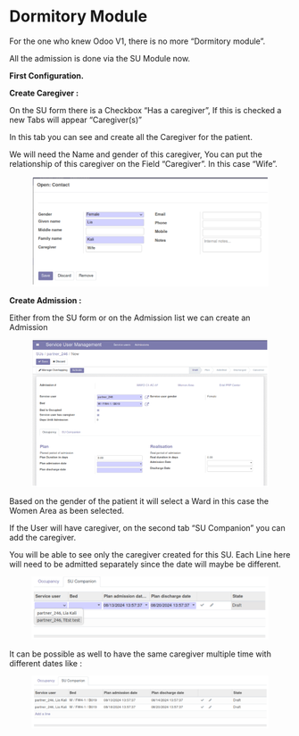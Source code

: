 # Dormitory Module

For the one who knew Odoo V1, there is no more “Dormitory module”.

All the admission is done via the SU Module now.

**First Configuration.**

**Create Caregiver :**

On the SU form there is a Checkbox “Has a caregiver”, If this is checked a new Tabs will appear “Caregiver(s)”

In this tab you can see and create all the Caregiver for the patient.

We will need the Name and gender of this caregiver, You can put the relationship of this caregiver on the Field “Caregiver”. In this case “Wife”.

<figure><img src="../../../.gitbook/assets/image (206).png" alt=""><figcaption></figcaption></figure>

**Create Admission :**

Either from the SU form or on the Admission list we can create an Admission

<figure><img src="../../../.gitbook/assets/image (207).png" alt=""><figcaption></figcaption></figure>

Based on the gender of the patient it will select a Ward in this case the Women Area as been selected.

If the User will have caregiver, on the second tab “SU Companion” you can add the caregiver.

You will be able to see only the caregiver created for this SU. Each Line here will need to be admitted separately since the date will maybe be different.

<figure><img src="../../../.gitbook/assets/image (208).png" alt=""><figcaption></figcaption></figure>

It can be possible as well to have the same caregiver multiple time with different dates like :

<figure><img src="../../../.gitbook/assets/image (209).png" alt=""><figcaption></figcaption></figure>
